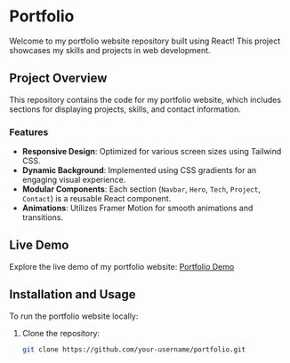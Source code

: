# Portfolio 

Welcome to my portfolio website repository built using React! This project showcases my skills and projects in web development.


## Project Overview

This repository contains the code for my portfolio website, which includes sections for displaying projects, skills, and contact information.

### Features

- **Responsive Design**: Optimized for various screen sizes using Tailwind CSS.
- **Dynamic Background**: Implemented using CSS gradients for an engaging visual experience.
- **Modular Components**: Each section (`Navbar`, `Hero`, `Tech`, `Project`, `Contact`) is a reusable React component.
- **Animations**: Utilizes Framer Motion for smooth animations and transitions.

## Live Demo

Explore the live demo of my portfolio website: [Portfolio Demo](https://eivor-portfolio.netlify.app/)

## Installation and Usage

To run the portfolio website locally:

1. Clone the repository:
   ```bash
   git clone https://github.com/your-username/portfolio.git
